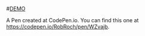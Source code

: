#<a href="https://robroch.github.io/Simon_Game">DEMO</a>

A Pen created at CodePen.io. You can find this one at https://codepen.io/RobRoch/pen/WZvajb.

 
